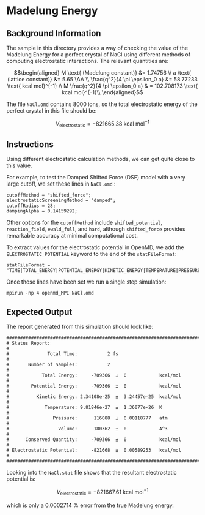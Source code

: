 # Madelung Energy

## Background Information
The sample in this directory provides a way of checking the value of
the Madelung Energy for a perfect crystal of NaCl using different methods of computing electrostatic interactions.  The relevant quantities are:

$$\begin{aligned}
M \text{ (Madelung constant)} &= 1.74756 \\
a \text{ (lattice constant)} &= 5.65 \AA \\
\frac{q^2}{4 \pi \epsilon_0 a} &= 58.77233 \text{ kcal mol}^{-1} \\
M \frac{q^2}{4 \pi \epsilon_0 a} & = 102.708173 \text{ kcal mol}^{-1}\\
\end{aligned}$$ 

The file `NaCl.omd` contains 8000 ions, so the total electrostatic energy
of the perfect crystal in this file should be:

$$V_\text{electrostatic} = -821665.38 \text{ kcal mol}^{-1}$$

## Instructions
Using different electrostatic calculation methods, we can get quite
close to this value.

For example, to test the Damped Shifted Force (DSF) model with a very large cutoff, we set these lines in `NaCl.omd` :

```
cutoffMethod = "shifted_force";
electrostaticScreeningMethod = "damped";
cutoffRadius = 28;
dampingAlpha = 0.14159292;
```

Other options for the `cutoffMethod` include `shifted_potential`, `reaction_field`, `ewald_full`, and `hard`, although `shifted_force` provides remarkable accuracy at minimal computational cost.

To extract values for the electrostatic potential in OpenMD, we add the
`ELECTROSTATIC_POTENTIAL` keyword to the end of the `statFileFormat`:

```
statFileFormat = "TIME|TOTAL_ENERGY|POTENTIAL_ENERGY|KINETIC_ENERGY|TEMPERATURE|PRESSURE|VOLUME|CONSERVED_QUANTITY|ELECTROSTATIC_POTENTIAL";
```

Once those lines have been set we run a single step simulation:

```
mpirun -np 4 openmd_MPI NaCl.omd
```

## Expected Output
The report generated from this simulation should look like:
```
###############################################################################
# Status Report:                                                              #
#              Total Time:           2 fs                                     #
#       Number of Samples:           2                                        #
#            Total Energy:     -709366  ±  0            kcal/mol              #
#        Potential Energy:     -709366  ±  0            kcal/mol              #
#          Kinetic Energy: 2.34108e-25  ±  3.24457e-25  kcal/mol              #
#             Temperature: 9.81846e-27  ±  1.36077e-26  K                     #
#                Pressure:      116088  ±  0.00118777   atm                   #
#                  Volume:      180362  ±  0            A^3                   #
#      Conserved Quantity:     -709366  ±  0            kcal/mol              #
# Electrostatic Potential:     -821668  ±  0.00589253   kcal/mol              #
###############################################################################
```

Looking into the `NaCl.stat` file shows that the resultant electrostatic potential is:

$$V_\text{electrostatic} = -821667.61 \text{ kcal mol}^{-1}$$

which is only a 0.0002714 % error from the true Madelung energy.

